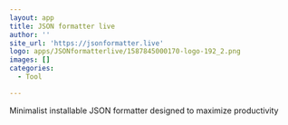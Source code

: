 ```yaml
---
layout: app
title: JSON formatter live
author: ''
site_url: 'https://jsonformatter.live'
logo: apps/JSONformatterlive/1587845000170-logo-192_2.png
images: []
categories:
  - Tool

---
```

Minimalist installable JSON formatter designed to maximize productivity
